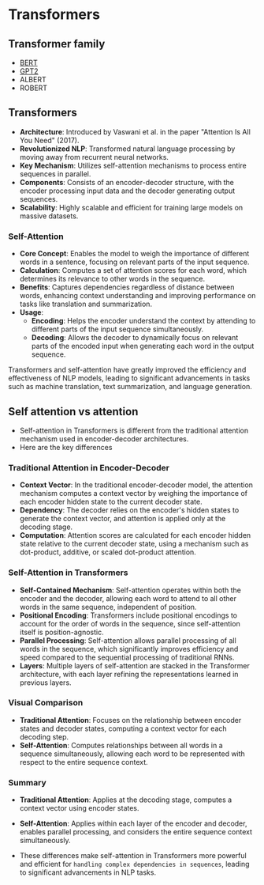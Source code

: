 # Transformers
## Transformer family
- [BERT](bert/README.md)
- [GPT2](gpt/README.md)
- ALBERT
- ROBERT

## Transformers
- **Architecture**: Introduced by Vaswani et al. in the paper "Attention Is All You Need" (2017).
- **Revolutionized NLP**: Transformed natural language processing by moving away from recurrent neural networks.
- **Key Mechanism**: Utilizes self-attention mechanisms to process entire sequences in parallel.
- **Components**: Consists of an encoder-decoder structure, with the encoder processing input data and the decoder generating output sequences.
- **Scalability**: Highly scalable and efficient for training large models on massive datasets.

### Self-Attention
- **Core Concept**: Enables the model to weigh the importance of different words in a sentence, focusing on relevant parts of the input sequence.
- **Calculation**: Computes a set of attention scores for each word, which determines its relevance to other words in the sequence.
- **Benefits**: Captures dependencies regardless of distance between words, enhancing context understanding and improving performance on tasks like translation and summarization.
- **Usage**:
  - **Encoding**: Helps the encoder understand the context by attending to different parts of the input sequence simultaneously.
  - **Decoding**: Allows the decoder to dynamically focus on relevant parts of the encoded input when generating each word in the output sequence.

Transformers and self-attention have greatly improved the efficiency and effectiveness of NLP models, leading to significant advancements in tasks such as machine translation, text summarization, and language generation.

## Self attention vs attention 
- Self-attention in Transformers is different from the traditional attention mechanism used in encoder-decoder architectures. 
- Here are the key differences

### Traditional Attention in Encoder-Decoder
- **Context Vector**: In the traditional encoder-decoder model, the attention mechanism computes a context vector by weighing the importance of each encoder hidden state to the current decoder state.
- **Dependency**: The decoder relies on the encoder's hidden states to generate the context vector, and attention is applied only at the decoding stage.
- **Computation**: Attention scores are calculated for each encoder hidden state relative to the current decoder state, using a mechanism such as dot-product, additive, or scaled dot-product attention.

### Self-Attention in Transformers
- **Self-Contained Mechanism**: Self-attention operates within both the encoder and the decoder, allowing each word to attend to all other words in the same sequence, independent of position.
- **Positional Encoding**: Transformers include positional encodings to account for the order of words in the sequence, since self-attention itself is position-agnostic.
- **Parallel Processing**: Self-attention allows parallel processing of all words in the sequence, which significantly improves efficiency and speed compared to the sequential processing of traditional RNNs.
- **Layers**: Multiple layers of self-attention are stacked in the Transformer architecture, with each layer refining the representations learned in previous layers.

### Visual Comparison
- **Traditional Attention**: Focuses on the relationship between encoder states and decoder states, computing a context vector for each decoding step.
- **Self-Attention**: Computes relationships between all words in a sequence simultaneously, allowing each word to be represented with respect to the entire sequence context.

### Summary
- **Traditional Attention**: Applies at the decoding stage, computes a context vector using encoder states.
- **Self-Attention**: Applies within each layer of the encoder and decoder, enables parallel processing, and considers the entire sequence context simultaneously.

- These differences make self-attention in Transformers more powerful and efficient for `handling complex dependencies in sequences`, leading to significant advancements in NLP tasks.
